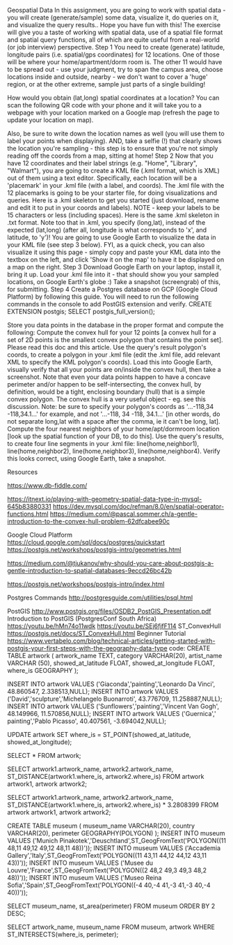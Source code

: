 Geospatial Data
In this assignment, you are going to work with spatial data - you will create (generate/sample) some data, visualize it, do queries on it, and visualize the query results.. Hope you have fun with this!
The exercise will give you a taste of working with spatial data, use of a spatial file format and spatial query functions, all of which are quite useful from a real-world (or job interview) perspective.
Step 1
You need to create (generate) latitude, longitude pairs (i.e. spatial/gps coordinates) for 12 locations. One of those will be where your home/apartment/dorm room is. The other 11 would have to be spread out - use your judgment, try to span the campus area, choose locations inside and outside, nearby - we don't want to cover a 'huge' region, or at the other extreme, sample just parts of a single building!

How would you obtain (lat,long) spatial coordinates at a location? You can scan the following QR code with your phone and it will take you to a webpage with your location marked on a Google map (refresh the page to update your location on map).

Also, be sure to write down the location names as well (you will use them to label your points when displaying). AND, take a selfie (!) that clearly shows the location you're sampling - this step is to ensure that you're not simply reading off the coords from a map, sitting at home!
Step 2
Now that you have 12 coordinates and their label strings (e.g. "Home", "Library", "Walmart"), you are going to create a KML file (.kml format, which is XML) out of them using a text editor. Specifically, each location will be a 'placemark' in your .kml file (with a label, and coords). The .kml file with the 12 placemarks is going to be your starter file, for doing visualizations and queries. Here is a .kml skeleton to get you started (just download, rename and edit it to put in your coords and labels). NOTE - keep your labels to be 15 characters or less (including spaces). Here is the same .kml skeleton in .txt format. Note too that in .kml, you specify (long,lat), instead of the expected (lat,long) (after all, longitude is what corresponds to 'x', and latitude, to 'y')!
You are going to use Google Earth to visualize the data in your KML file (see step 3 below). FYI, as a quick check, you can also visualize it using this page - simply copy and paste your KML data into the textbox on the left, and click 'Show it on the map' to have it be displayed on a map on the right.
Step 3
Download Google Earth on your laptop, install it, bring it up. Load your .kml file into it - that should show you your sampled locations, on Google Earth's globe :) Take a snapshot (screengrab) of this, for submitting.
Step 4
Create a Postgres database on GCP (Google Cloud Platform) by following this guide.
You will need to run the following commands in the console to add PostGIS extension and verify.
CREATE EXTENSION postgis;
SELECT postgis_full_version();

Store you data points in the database in the proper format and compute the following:
Compute the convex hull for your 12 points [a convex hull for a set of 2D points is the smallest convex polygon that contains the point set]. Please read this doc and this article. Use the query's result polygon's coords, to create a polygon in your .kml file (edit the .kml file, add relevant XML to specify the KML polygon's coords). Load this into Google Earth, visually verify that all your points are on/inside the convex hull, then take a screenshot. Note that even your data points happen to have a concave perimeter and/or happen to be self-intersecting, the convex hull, by definition, would be a tight, enclosing boundary (hull) that is a simple convex polygon. The convex hull is a very useful object - eg. see this discussion. Note: be sure to specify your polygon's coords as '...-118,34 -118,34.1...' for example, and not '...-118, 34 -118, 34.1...' [in other words, do not separate long,lat with a space after the comma, ie it can't be long, lat].
Compute the four nearest neighbors of your home/apt/dormroom location [look up the spatial function of your DB, to do this]. Use the query's results, to create four line segments in your .kml file: line(home,neighbor1), line(home,neighbor2), line(home,neighbor3), line(home,neighbor4). Verify this looks correct, using Google Earth, take a snapshot.

Resources

https://www.db-fiddle.com/

https://itnext.io/playing-with-geometry-spatial-data-type-in-mysql-645b83880331
https://dev.mysql.com/doc/refman/8.0/en/spatial-operator-functions.html
https://medium.com/@pascal.sommer.ch/a-gentle-introduction-to-the-convex-hull-problem-62dfcabee90c

Google Cloud Platform https://cloud.google.com/sql/docs/postgres/quickstart
https://postgis.net/workshops/postgis-intro/geometries.html

https://medium.com/@tjukanov/why-should-you-care-about-postgis-a-gentle-introduction-to-spatial-databases-9eccd26bc42b

https://postgis.net/workshops/postgis-intro/index.html

Postgres Commands http://postgresguide.com/utilities/psql.html

PostGIS
http://www.postgis.org/files/OSDB2_PostGIS_Presentation.pdf
Introduction to PostGIS (PostgresConf South Africa) https://youtu.be/hMn74o11wdk
https://youtu.be/SEj6fjfF114
ST_ConvexHull https://postgis.net/docs/ST_ConvexHull.html
Beginner Tutorial
https://www.vertabelo.com/blog/technical-articles/getting-started-with-postgis-your-first-steps-with-the-geography-data-type
code:
CREATE TABLE artwork (
  artwork_name TEXT,
  category VARCHAR(20),
  artist_name VARCHAR (50),
  showed_at_latitude FLOAT,
  showed_at_longitude FLOAT,
  where_is GEOGRAPHY
);

INSERT INTO artwork VALUES ('Giaconda','painting','Leonardo Da Vinci', 48.860547, 2.338513,NULL);
INSERT INTO artwork VALUES ('David','sculpture','Michelangelo Buonarroti', 43.776709, 11.258887,NULL);
INSERT INTO artwork VALUES ('Sunflowers','painting','Vincent Van Gogh', 48.149966, 11.570856,NULL);
INSERT INTO artwork VALUES ('Guernica',' painting','Pablo Picasso', 40.407561, -3.694042,NULL);

UPDATE artwork SET where_is = ST_POINT(showed_at_latitude, showed_at_longitude);

SELECT * FROM artwork;

SELECT artwork1.artwork_name, artwork2.artwork_name,
  ST_DISTANCE(artwork1.where_is, artwork2.where_is)
FROM
  artwork artwork1, artwork artwork2;

SELECT artwork1.artwork_name, artwork2.artwork_name,
  ST_DISTANCE(artwork1.where_is, artwork2.where_is) * 3.2808399
FROM artwork artwork1, artwork artwork2;

CREATE TABLE museum (
  museum_name     VARCHAR(20),
  country         VARCHAR(20),
  perimeter       GEOGRAPHY(POLYGON)
);
INSERT INTO museum VALUES ('Munich Pinakotek','Deuschtland',ST_GeogFromText('POLYGON((11 48,11 49,12 49,12 48,11 48))'));
INSERT INTO museum VALUES ('Accademia Gallery','Italy',ST_GeogFromText('POLYGON((11 43,11 44,12 44,12 43,11 43))'));
INSERT INTO museum VALUES ('Musee du Louvre','France',ST_GeogFromText('POLYGON((2 48,2 49,3 49,3 48,2 48))'));
INSERT INTO museum VALUES ('Museo Reina Sofia','Spain',ST_GeogFromText('POLYGON((-4 40,-4 41,-3 41,-3 40,-4 40))'));

SELECT  museum_name, st_area(perimeter)
FROM museum
ORDER BY 2 DESC;

SELECT artwork_name, museum_name
FROM museum, artwork
WHERE ST_INTERSECTS(where_is, perimeter);

